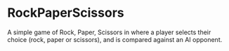 RockPaperScissors
================

A simple game of Rock, Paper, Scissors in where a player selects their choice (rock, paper or scissors), and is compared against an AI opponent.
